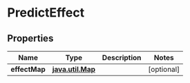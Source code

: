 

# PredictEffect


## Properties

Name | Type | Description | Notes
------------ | ------------- | ------------- | -------------
**effectMap** | [**java.util.Map**](java.util.Map.md) |  |  [optional]




